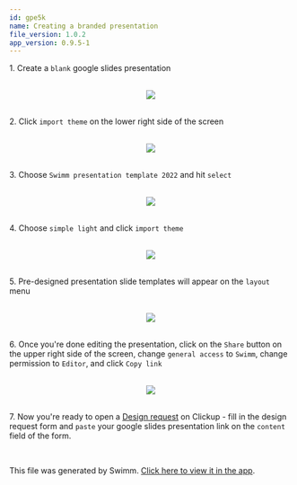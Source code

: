 ```yaml
---
id: gpe5k
name: Creating a branded presentation
file_version: 1.0.2
app_version: 0.9.5-1
---
```


1\. Create a `blank` google slides presentation




<br/>

<div align="center"><img src="https://firebasestorage.googleapis.com/v0/b/swimmio-content/o/repositories%2FZ2l0aHViJTNBJTNBc3dpbW0uZGVzaWduJTNBJTNBc2hpcmx5LWFzZGVyYmFu%2Fe65f635a-9a28-490b-8d6a-f8992001a7ab.png?alt=media&token=2f1c956b-dcce-4e68-8dff-205d9957234e" style="width:'100%'"/></div>

<br/>

2\. Click `import theme` on the lower right side of the screen

<br/>

<div align="center"><img src="https://firebasestorage.googleapis.com/v0/b/swimmio-content/o/repositories%2FZ2l0aHViJTNBJTNBc3dpbW0uZGVzaWduJTNBJTNBc2hpcmx5LWFzZGVyYmFu%2F3e6aea30-eee4-4e7f-b3ef-c6f23dc0b231.png?alt=media&token=4d96800c-87e0-4afd-9b07-1d4210a1f41b" style="width:'25%'"/></div>

<br/>

3\. Choose `Swimm presentation template 2022` and hit `select`




<br/>

<div align="center"><img src="https://firebasestorage.googleapis.com/v0/b/swimmio-content/o/repositories%2FZ2l0aHViJTNBJTNBc3dpbW0uZGVzaWduJTNBJTNBc2hpcmx5LWFzZGVyYmFu%2Fdd04d71d-6069-40fb-b80e-77b488ae9c6f.png?alt=media&token=dd13c7d2-ddab-4325-8c0f-ba076b777dd1" style="width:'50%'"/></div>

<br/>

4\. Choose `simple light` and click `import theme`




<br/>

<div align="center"><img src="https://firebasestorage.googleapis.com/v0/b/swimmio-content/o/repositories%2FZ2l0aHViJTNBJTNBc3dpbW0uZGVzaWduJTNBJTNBc2hpcmx5LWFzZGVyYmFu%2Ffeedda95-a590-4745-902a-7914991d8c15.png?alt=media&token=1bab60f2-458f-4006-bc29-41439644b845" style="width:'50%'"/></div>

<br/>

5\. Pre-designed presentation slide templates will appear on the `layout` menu




<br/>

<div align="center"><img src="https://firebasestorage.googleapis.com/v0/b/swimmio-content/o/repositories%2FZ2l0aHViJTNBJTNBc3dpbW0uZGVzaWduJTNBJTNBc2hpcmx5LWFzZGVyYmFu%2F2096b474-9089-4990-a20f-b5f4eae15dab.png?alt=media&token=b6825229-1c3b-460c-a231-0894ca0a3f4d" style="width:'50%'"/></div>

<br/>

6\. Once you're done editing the presentation, click on the `Share` button on the upper right side of the screen, change `general access` to `Swimm`, change permission to `Editor`, and click `Copy link`




<br/>

<div align="center"><img src="https://firebasestorage.googleapis.com/v0/b/swimmio-content/o/repositories%2FZ2l0aHViJTNBJTNBc3dpbW0uZGVzaWduJTNBJTNBc2hpcmx5LWFzZGVyYmFu%2F0448b5ab-c9e1-45d7-9108-e16c6a610cd7.png?alt=media&token=14f04b4c-b440-476b-978b-29a2d5e0f4ae" style="width:'50%'"/></div>

<br/>

7\. Now you're ready to open a [Design request](https://forms.clickup.com/3723701/f/3hmdn-22762/H0NFZE3BMEBB15B77C) on Clickup - fill in the design request form and `paste` your google slides presentation link on the `content` field of the form.

<br/>

This file was generated by Swimm. [Click here to view it in the app](https://app.swimm.io/repos/Z2l0aHViJTNBJTNBc3dpbW0uZGVzaWduJTNBJTNBc2hpcmx5LWFzZGVyYmFu/docs/gpe5k).
